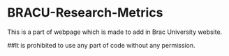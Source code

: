 
# BRACU-Research-Metrics

This is a part of webpage which is made to add in Brac University website.

##It is prohibited to use any part of code without any permission.
